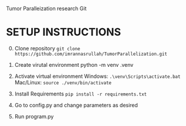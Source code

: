 Tumor Paralleization research Git

# SETUP INSTRUCTIONS
0. Clone repository
  `git clone https://github.com/imrannasrullah/TumorParallelization.git`
  
1. Create virutal environment
  python -m venv .venv
  
2. Activate virtual environment 
  Windows: `.\venv\Scripts\activate.bat`
  Mac/Linux: `source ./venv/bin/activate`
  
3. Install Requirements
`pip install -r requirements.txt`

4. Go to config.py and change parameters as desired

5. Run program.py
